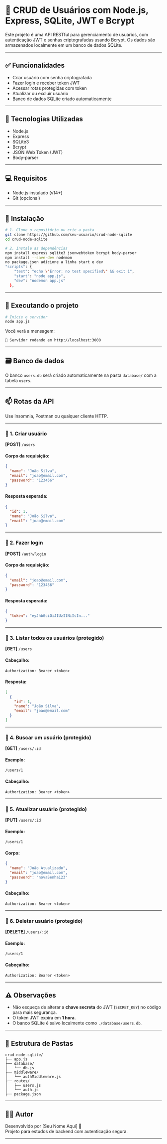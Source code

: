 # 🧠 CRUD de Usuários com Node.js, Express, SQLite, JWT e Bcrypt

Este projeto é uma API RESTful para gerenciamento de usuários, com autenticação JWT e senhas criptografadas usando Bcrypt. Os dados são armazenados localmente em um banco de dados SQLite.

---

## ✅ Funcionalidades

- Criar usuário com senha criptografada
- Fazer login e receber token JWT
- Acessar rotas protegidas com token
- Atualizar ou excluir usuário
- Banco de dados SQLite criado automaticamente

---

## 🧰 Tecnologias Utilizadas

- Node.js
- Express
- SQLite3
- Bcrypt
- JSON Web Token (JWT)
- Body-parser

---

## 💻 Requisitos

- Node.js instalado (v14+)
- Git (opcional)

---

## 🚀 Instalação

```bash
# 1. Clone o repositório ou crie a pasta
git clone https://github.com/seu-usuario/crud-node-sqlite
cd crud-node-sqlite

# 2. Instale as dependências
npm install express sqlite3 jsonwebtoken bcrypt body-parser
npm install --save-dev nodemon
no package.json adicione a linha start e dev
"scripts": {
    "test": "echo \"Error: no test specified\" && exit 1",
    "start": "node app.js",
    "dev": "nodemon app.js"
  },
```

---

## 🏁 Executando o projeto

```bash
# Inicie o servidor
node app.js
```

Você verá a mensagem:

```
🚀 Servidor rodando em http://localhost:3000
```

---

## 🗃️ Banco de dados

O banco `users.db` será criado automaticamente na pasta `database/` com a tabela `users`.

---

## 📫 Rotas da API

Use Insomnia, Postman ou qualquer cliente HTTP.

---

### 🔸 1. Criar usuário

**[POST]** `/users`

#### Corpo da requisição:
```json
{
  "name": "João Silva",
  "email": "joao@email.com",
  "password": "123456"
}
```

#### Resposta esperada:
```json
{
  "id": 1,
  "name": "João Silva",
  "email": "joao@email.com"
}
```

---

### 🔸 2. Fazer login

**[POST]** `/auth/login`

#### Corpo da requisição:
```json
{
  "email": "joao@email.com",
  "password": "123456"
}
```

#### Resposta esperada:
```json
{
  "token": "eyJhbGciOiJIUzI1NiIsIn..."
}
```

---

### 🔸 3. Listar todos os usuários (protegido)

**[GET]** `/users`

#### Cabeçalho:
```
Authorization: Bearer <token>
```

#### Resposta:
```json
[
  {
    "id": 1,
    "name": "João Silva",
    "email": "joao@email.com"
  }
]
```

---

### 🔸 4. Buscar um usuário (protegido)

**[GET]** `/users/:id`

#### Exemplo:
`/users/1`

#### Cabeçalho:
```
Authorization: Bearer <token>
```

---

### 🔸 5. Atualizar usuário (protegido)

**[PUT]** `/users/:id`

#### Exemplo:
`/users/1`

#### Corpo:
```json
{
  "name": "João Atualizado",
  "email": "joao@email.com",
  "password": "novaSenha123"
}
```

#### Cabeçalho:
```
Authorization: Bearer <token>
```

---

### 🔸 6. Deletar usuário (protegido)

**[DELETE]** `/users/:id`

#### Exemplo:
`/users/1`

#### Cabeçalho:
```
Authorization: Bearer <token>
```

---

## ⚠️ Observações

- Não esqueça de alterar a **chave secreta** do JWT (`SECRET_KEY`) no código para mais segurança.
- O token JWT expira em **1 hora**.
- O banco SQLite é salvo localmente como `./database/users.db`.

---

## 📂 Estrutura de Pastas

```
crud-node-sqlite/
├── app.js
├── database/
│   └── db.js
├── middleware/
│   └── authMiddleware.js
├── routes/
│   ├── users.js
│   └── auth.js
├── package.json
```

---

## 👨‍💻 Autor

Desenvolvido por [Seu Nome Aqui] 💙  
Projeto para estudos de backend com autenticação segura.

---
